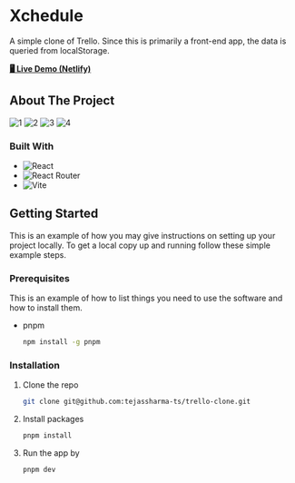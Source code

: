 # Xchedule

A simple clone of Trello. Since this is primarily a front-end app, the data is queried from localStorage.

[**🖥️ Live Demo (Netlify)**](https://trackier-errand.netlify.app/)

<!-- ABOUT THE PROJECT -->
## About The Project

![1](https://github.com/tejassharma-ts/trello-clone/blob/main/public/showcase/1.png)
![2](https://github.com/tejassharma-ts/trello-clone/blob/main/public/showcase/2.png)
![3](https://github.com/tejassharma-ts/trello-clone/blob/main/public/showcase/3.png)
![4](https://github.com/tejassharma-ts/trello-clone/blob/main/public/showcase/4.png)

### Built With

* ![React](https://img.shields.io/badge/react-%2320232a.svg?style=for-the-badge&logo=react&logoColor=%2361DAFB)
* ![React Router](https://img.shields.io/badge/React_Router-CA4245?style=for-the-badge&logo=react-router&logoColor=white)
* ![Vite](https://img.shields.io/badge/vite-%23646CFF.svg?style=for-the-badge&logo=vite&logoColor=white)

<!-- GETTING STARTED -->
## Getting Started

This is an example of how you may give instructions on setting up your project locally.
To get a local copy up and running follow these simple example steps.

### Prerequisites

This is an example of how to list things you need to use the software and how to install them.
* pnpm
  ```sh
  npm install -g pnpm
  ```

### Installation

1. Clone the repo
   ```sh
   git clone git@github.com:tejassharma-ts/trello-clone.git
   ```
3. Install packages
   ```sh
   pnpm install
   ```
 5. Run the app by
    ```sh
    pnpm dev
    ```
